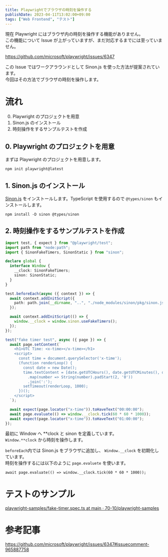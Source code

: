 ```yaml
---
title: Playwrightでブラウザの時刻を操作する
publishDate: 2023-04-11T13:02:00+09:00
tags: ["Web Frontend", "テスト"]
---
```


現在 Playwright にはブラウザ内の時刻を操作する機能がありません。  
この機能について Issue が上がっていますが、まだ対応するまでには至っていません。

https://github.com/microsoft/playwright/issues/6347

この Issue ではワークアラウンドとして Sinon.js を使った方法が提案されています。  
今回はその方法でブラウザの時刻を操作します。

# 流れ

0. Playwright のプロジェクトを用意
1. Sinon.js のインストール
2. 時刻操作をするサンプルテストを作成

## 0. Playwright のプロジェクトを用意

まずは Playwright のプロジェクトを用意します。

```:Terminal
npm init playwright@latest
```

## 1. Sinon.js のインストール

[Sinon.js](https://sinonjs.org/) をインストールします。TypeScript を使用するので `@types/sinon` もインストールします。

```:Terminal
npm install -D sinon @types/sinon
```

## 2. 時刻操作をするサンプルテストを作成

```ts:tests/fake-timer.test.ts
import test, { expect } from "@playwright/test";
import path from "node:path";
import { SinonFakeTimers, SinonStatic } from "sinon";

declare global {
  interface Window {
    __clock: SinonFakeTimers;
    sinon: SinonStatic;
  }
}

test.beforeEach(async ({ context }) => {
  await context.addInitScript({
    path: path.join(__dirname, "..", "./node_modules/sinon/pkg/sinon.js"),
  });

  await context.addInitScript(() => {
    window.__clock = window.sinon.useFakeTimers();
  });
});

test("fake timer test", async ({ page }) => {
  await page.setContent(`
    <h1>UTC Time: <x-time></x-time></h1>
    <script>
      const time = document.querySelector('x-time');
      (function renderLoop() {
        const date = new Date();
        time.textContent = [date.getUTCHours(), date.getUTCMinutes(), date.getUTCSeconds()]
          .map(number => String(number).padStart(2, '0'))
          .join(':');
        setTimeout(renderLoop, 1000);
      })();
    </script>
  `);

  await expect(page.locator("x-time")).toHaveText("00:00:00");
  await page.evaluate(() => window.__clock.tick(60 * 60 * 1000));
  await expect(page.locator("x-time")).toHaveText("01:00:00");
});
```

最初に Window へ **clock と sinon を定義しています。  
`Window.**clock` から時刻を操作します。

`beforeEach`内では Sinon.js をブラウザに追加し、 `Window.__clock` を初期化しています。  
時刻を操作するには以下のように `page.evaluete` を使います。

```ts:時刻を1時間進める
await page.evaluate(() => window.__clock.tick(60 * 60 * 1000));
```

# テストのサンプル

[playwright-samples/fake-timer.spec.ts at main · 70-10/playwright-samples](https://github.com/70-10/playwright-samples/blob/main/tests/fake-timer.spec.ts)

# 参考記事

https://github.com/microsoft/playwright/issues/6347#issuecomment-965887758
